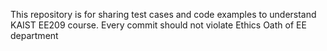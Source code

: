 This repository is for sharing test cases and code examples to understand KAIST EE209 course.
Every commit should not violate Ethics Oath of EE department